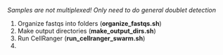 *Samples are not multiplexed! Only need to do general doublet detection*

1. Organize fastqs into folders (**organize_fastqs.sh**)
2. Make output directories (**make_output_dirs.sh**)
3. Run CellRanger (**run_cellranger_swarm.sh**)
4. 
